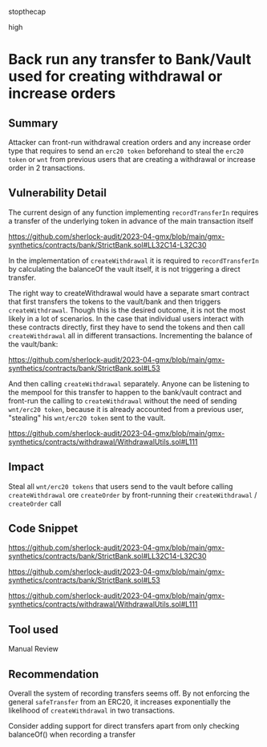 stopthecap

high

# Back run any transfer to Bank/Vault used for creating withdrawal or increase orders

## Summary
Attacker can front-run withdrawal creation orders and any increase order type that requires to send an `erc20 token` beforehand to steal the `erc20 token` or `wnt` from previous users that are creating a withdrawal or increase order in 2 transactions.

## Vulnerability Detail

The current design of any function implementing `recordTransferIn` requires a transfer of the underlying token in advance of the main transaction itself

https://github.com/sherlock-audit/2023-04-gmx/blob/main/gmx-synthetics/contracts/bank/StrictBank.sol#LL32C14-L32C30

In the implementation of `createWithdrawal` it is required to `recordTransferIn` by calculating the balanceOf the vault itself, it is not triggering a direct transfer.

The right way to createWithdrawal would have a separate smart contract that first transfers the tokens to the vault/bank and then triggers `createWithdrawal`. Though this is the desired outcome, it is not the most likely in a lot of scenarios. In the case that individual users interact with these contracts directly, first they have to send the tokens and then call `createWithdrawal` all in different transactions. Incrementing the balance of the vault/bank:

https://github.com/sherlock-audit/2023-04-gmx/blob/main/gmx-synthetics/contracts/bank/StrictBank.sol#L53

And then calling `createWithdrawal` separately. Anyone can be listening to the mempool for this transfer to happen to the bank/vault contract and front-run the calling  to `createWithdrawal` without the need of sending `wnt/erc20 token`, because it is already accounted from a previous user, "stealing" his `wnt/erc20 token` sent to the vault. 

https://github.com/sherlock-audit/2023-04-gmx/blob/main/gmx-synthetics/contracts/withdrawal/WithdrawalUtils.sol#L111

## Impact
Steal all `wnt/erc20 tokens` that users send to the vault before calling `createWithdrawal` ore `createOrder` by front-running their `createWithdrawal` / `createOrder` call

## Code Snippet

https://github.com/sherlock-audit/2023-04-gmx/blob/main/gmx-synthetics/contracts/bank/StrictBank.sol#LL32C14-L32C30

https://github.com/sherlock-audit/2023-04-gmx/blob/main/gmx-synthetics/contracts/bank/StrictBank.sol#L53

https://github.com/sherlock-audit/2023-04-gmx/blob/main/gmx-synthetics/contracts/withdrawal/WithdrawalUtils.sol#L111

## Tool used

Manual Review

## Recommendation
Overall the system of recording transfers seems off. By not enforcing the general `safeTransfer` from an ERC20, it increases exponentially the likelihood of `createWithdrawal` in two transactions.

Consider adding support for direct transfers apart from only checking balanceOf() when recording a transfer
